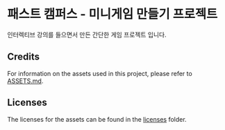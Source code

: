 # 패스트 캠퍼스 - 미니게임 만들기 프로젝트

인터렉티브 강의를 들으면서 만든 간단한 게임 프로젝트 입니다.

## Credits

For information on the assets used in this project, please refer to [ASSETS.md](ASSETS.md).

## Licenses

The licenses for the assets can be found in the [licenses](licenses/) folder.
